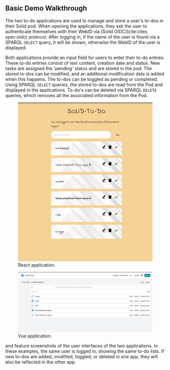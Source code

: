 ## Basic Demo Walkthrough

The two to-do applications are used to manage and store a user's to-dos in their Solid pod.
When opening the applications, they ask the user to authenticate themselves with their WebID via [Solid OIDC](cite:cites spec:oidc) protocol.
After logging in, if the name of the user is found via a SPARQL `SELECT` query, it will be shown,
otherwise the WebID of the user is displayed.

Both applications provide an input field for users to enter their to-do entries.
These to-do entries consist of text content, creation date and status.
New tasks are assigned the 'pending' status and are stored in the pod.
The stored to-dos can be modified, and an additional modification date is added when this happens.
The to-dos can be toggled as pending or completed.
Using SPARQL `SELECT` queries, the stored to-dos are read from the Pod and displayed in the applications. 
To-do's can be deleted via SPARQL `DELETE` queries, which removes all the associated information from the Pod.

<div class="sidebyside">

<figure id="figure-react" >
<img src="img/react_app.png" />
<figcaption markdown="block">
React application.
</figcaption>
</figure>

<figure id="figure-vue" >
<img src="img/vue_app.png" />
<figcaption markdown="block">
Vue application.
</figcaption>
</figure>

</div>

[](#figure-vue) and [](#figure-react) feature screenshots of the user interfaces of the two applications.
In these examples, the same user is logged in, showing the same to-do lists.
If new to-dos are added, modified, toggled, or deleted in one app, they will also be reflected in the other app.
